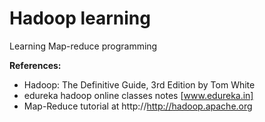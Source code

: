Hadoop learning
===============

Learning Map-reduce programming 

**References:**
* Hadoop: The Definitive Guide, 3rd Edition by Tom White 
* edureka hadoop online classes notes [www.edureka.in]
* Map-Reduce tutorial at http://http://hadoop.apache.org

